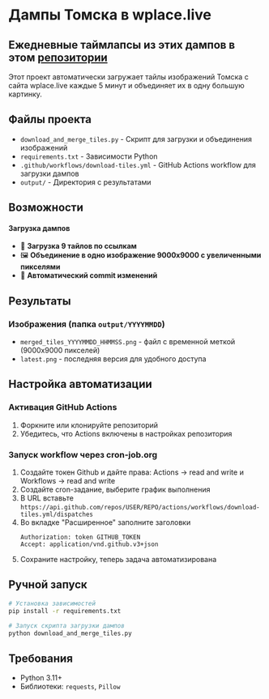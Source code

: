 # Дампы Томска в wplace.live

## Ежедневные таймлапсы из этих дампов в этом [репозитории](https://github.com/niklinque/wplace-tomsk-timelapse)

Этот проект автоматически загружает тайлы изображений Томска с сайта wplace.live каждые 5 минут и объединяет их в одну большую картинку.

## Файлы проекта

- `download_and_merge_tiles.py` - Скрипт для загрузки и объединения изображений
- `requirements.txt` - Зависимости Python
- `.github/workflows/download-tiles.yml` - GitHub Actions workflow для загрузки дампов
- `output/` - Директория с результатами

## Возможности

#### Загрузка дампов
- 🔄 **Загрузка 9 тайлов по ссылкам**
- 🖼️ **Объединение в одно изображение 9000x9000 с увеличенными пикселями**
- 🔀 **Автоматический commit изменений**

## Результаты

### Изображения (папка `output/YYYYMMDD`)
- `merged_tiles_YYYYMMDD_HHMMSS.png` - файл с временной меткой (9000x9000 пикселей)
- `latest.png` - последняя версия для удобного доступа

## Настройка автоматизации

### Активация GitHub Actions
1. Форкните или клонируйте репозиторий
2. Убедитесь, что Actions включены в настройках репозитория

### Запуск workflow через cron-job.org
1. Создайте токен Github и дайте права: Actions → read and write и Workflows → read and write
2. Создайте cron-задание, выберите график выполнения
3. В URL вставьте `https://api.github.com/repos/USER/REPO/actions/workflows/download-tiles.yml/dispatches`
4. Во вкладке "Расширенное" заполните заголовки
   ```
   Authorization: token GITHUB_TOKEN
   Accept: application/vnd.github.v3+json
   ```
6. Сохраните настройку, теперь задача автоматизирована

## Ручной запуск
```bash
# Установка зависимостей
pip install -r requirements.txt

# Запуск скрипта загрузки дампов
python download_and_merge_tiles.py
```

## Требования

- Python 3.11+
- Библиотеки: `requests`, `Pillow`
